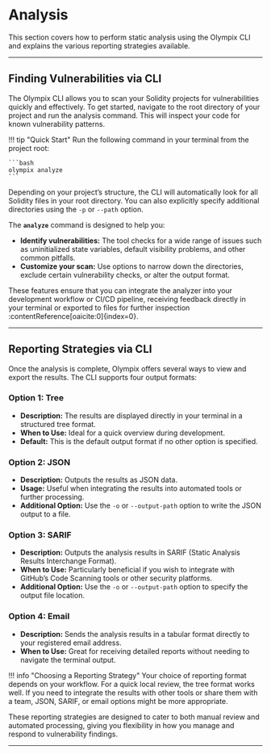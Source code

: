 # Analysis

This section covers how to perform static analysis using the Olympix CLI and explains the various reporting strategies available.

---

## Finding Vulnerabilities via CLI 

The Olympix CLI allows you to scan your Solidity projects for vulnerabilities quickly and effectively. To get started, navigate to the root directory of your project and run the analysis command. This will inspect your code for known vulnerability patterns.

!!! tip "Quick Start"
    Run the following command in your terminal from the project root:
    
    ```bash
    olympix analyze
    ```

Depending on your project’s structure, the CLI will automatically look for all Solidity files in your root directory. You can also explicitly specify additional directories using the `-p` or `--path` option.

The **`analyze`** command is designed to help you:
- **Identify vulnerabilities:** The tool checks for a wide range of issues such as uninitialized state variables, default visibility problems, and other common pitfalls.
- **Customize your scan:** Use options to narrow down the directories, exclude certain vulnerability checks, or alter the output format.

These features ensure that you can integrate the analyzer into your development workflow or CI/CD pipeline, receiving feedback directly in your terminal or exported to files for further inspection :contentReference[oaicite:0]{index=0}.

---

## Reporting Strategies via CLI

Once the analysis is complete, Olympix offers several ways to view and export the results. The CLI supports four output formats:

### Option 1: Tree
- **Description:** The results are displayed directly in your terminal in a structured tree format.
- **When to Use:** Ideal for a quick overview during development.
- **Default:** This is the default output format if no other option is specified.

### Option 2: JSON
- **Description:** Outputs the results as JSON data.
- **Usage:** Useful when integrating the results into automated tools or further processing.
- **Additional Option:** Use the `-o` or `--output-path` option to write the JSON output to a file.

### Option 3: SARIF
- **Description:** Outputs the analysis results in SARIF (Static Analysis Results Interchange Format).
- **When to Use:** Particularly beneficial if you wish to integrate with GitHub’s Code Scanning tools or other security platforms.
- **Additional Option:** Use the `-o` or `--output-path` option to specify the output file location.

### Option 4: Email
- **Description:** Sends the analysis results in a tabular format directly to your registered email address.
- **When to Use:** Great for receiving detailed reports without needing to navigate the terminal output.

!!! info "Choosing a Reporting Strategy"
    Your choice of reporting format depends on your workflow. For a quick local review, the tree format works well. If you need to integrate the results with other tools or share them with a team, JSON, SARIF, or email options might be more appropriate.

These reporting strategies are designed to cater to both manual review and automated processing, giving you flexibility in how you manage and respond to vulnerability findings.

---